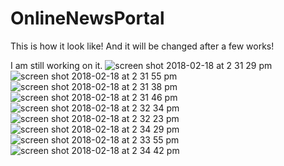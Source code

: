 # OnlineNewsPortal
This is how it look like! 
And it will be changed after a few works! 

I am still working on it.
![screen shot 2018-02-18 at 2 31 29 pm](https://user-images.githubusercontent.com/19642027/36355939-fa92140c-14b8-11e8-99a9-719d076e6a5b.png)
![screen shot 2018-02-18 at 2 31 55 pm](https://user-images.githubusercontent.com/19642027/36355941-fdf60946-14b8-11e8-9b30-b3fbc00dcc37.png)
![screen shot 2018-02-18 at 2 31 38 pm](https://user-images.githubusercontent.com/19642027/36355942-00828810-14b9-11e8-902b-93cb699bc85e.png)
![screen shot 2018-02-18 at 2 31 46 pm](https://user-images.githubusercontent.com/19642027/36355943-008caed0-14b9-11e8-8c72-421d29a9eb7e.png)
![screen shot 2018-02-18 at 2 32 34 pm](https://user-images.githubusercontent.com/19642027/36355944-009b106a-14b9-11e8-8332-660533e96f23.png)
![screen shot 2018-02-18 at 2 32 23 pm](https://user-images.githubusercontent.com/19642027/36355945-01a979ce-14b9-11e8-9422-8b509c43d0a2.png)
![screen shot 2018-02-18 at 2 34 29 pm](https://user-images.githubusercontent.com/19642027/36355947-03d7f770-14b9-11e8-8d24-217c85ce50dc.png)
![screen shot 2018-02-18 at 2 33 55 pm](https://user-images.githubusercontent.com/19642027/36355948-03e86484-14b9-11e8-9c3d-f72b5f2b9835.png)
![screen shot 2018-02-18 at 2 34 42 pm](https://user-images.githubusercontent.com/19642027/36355949-04e04e06-14b9-11e8-9883-54fb01e79ebf.png)
